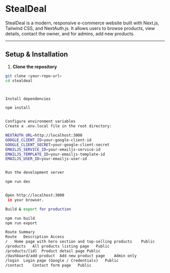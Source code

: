 # StealDeal

StealDeal is a modern, responsive e-commerce website built with Next.js, Tailwind CSS, and NextAuth.js. It allows users to browse products, view details, contact the owner, and for admins, add new products.

---

## Setup & Installation

1. **Clone the repository**
```bash
git clone <your-repo-url>
cd stealdeal



Install dependencies

npm install


Configure environment variables
Create a .env.local file in the root directory:

NEXTAUTH_URL=http://localhost:3000
GOOGLE_CLIENT_ID=your-google-client-id
GOOGLE_CLIENT_SECRET=your-google-client-secret
EMAILJS_SERVICE_ID=your-emailjs-service-id
EMAILJS_TEMPLATE_ID=your-emailjs-template-id
EMAILJS_USER_ID=your-emailjs-user-id


Run the development server

npm run dev


Open http://localhost:3000
 in your browser.

Build & export for production

npm run build
npm run export

Route Summary
Route	Description	Access
/	Home page with hero section and top-selling products	Public
/products	All products listing page	Public
/products/[id]	Product detail page	Public
/dashboard/add-product	Add new product page	Admin only
/login	Login page (Google / Credentials)	Public
/contact	Contact form page	Public